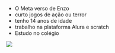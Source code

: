 -  O Meta verso de Enzo
-  curto jogos de ação ou terror
-  tenho 14 anos de idade
-  trabalho na plataforma Alura e scratch
-  Estudo no colégio
  
![](https://media.tenor.com/i4KsDhmhaZsAAAAC/real-madrid-bellingham.gif)




  
  

